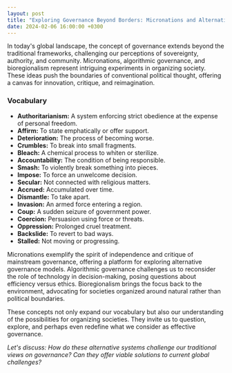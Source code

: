 ```yaml
---
layout: post
title: "Exploring Governance Beyond Borders: Micronations and Alternative Systems"
date: 2024-02-06 16:00:00 +0300
---
```


In today's global landscape, the concept of governance extends beyond the traditional frameworks, challenging our perceptions of sovereignty, authority, and community. Micronations, algorithmic governance, and bioregionalism represent intriguing experiments in organizing society. These ideas push the boundaries of conventional political thought, offering a canvas for innovation, critique, and reimagination.

### Vocabulary
- **Authoritarianism:** A system enforcing strict obedience at the expense of personal freedom.
- **Affirm:** To state emphatically or offer support.
- **Deterioration:** The process of becoming worse.
- **Crumbles:** To break into small fragments.
- **Bleach:** A chemical process to whiten or sterilize.
- **Accountability:** The condition of being responsible.
- **Smash:** To violently break something into pieces.
- **Impose:** To force an unwelcome decision.
- **Secular:** Not connected with religious matters.
- **Accrued:** Accumulated over time.
- **Dismantle:** To take apart.
- **Invasion:** An armed force entering a region.
- **Coup:** A sudden seizure of government power.
- **Coercion:** Persuasion using force or threats.
- **Oppression:** Prolonged cruel treatment.
- **Backslide:** To revert to bad ways.
- **Stalled:** Not moving or progressing.

Micronations exemplify the spirit of independence and critique of mainstream governance, offering a platform for exploring alternative governance models. Algorithmic governance challenges us to reconsider the role of technology in decision-making, posing questions about efficiency versus ethics. Bioregionalism brings the focus back to the environment, advocating for societies organized around natural rather than political boundaries.

These concepts not only expand our vocabulary but also our understanding of the possibilities for organizing societies. They invite us to question, explore, and perhaps even redefine what we consider as effective governance.

*Let's discuss: How do these alternative systems challenge our traditional views on governance? Can they offer viable solutions to current global challenges?*

